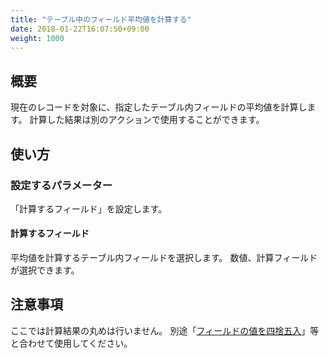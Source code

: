 ```yaml
---
title: "テーブル中のフィールド平均値を計算する"
date: 2018-01-22T16:07:50+09:00
weight: 1000
---
```


## 概要

現在のレコードを対象に、指定したテーブル内フィールドの平均値を計算します。
計算した結果は別のアクションで使用することができます。

## 使い方

### 設定するパラメーター

「計算するフィールド」を設定します。

#### 計算するフィールド

平均値を計算するテーブル内フィールドを選択します。
数値、計算フィールドが選択できます。

## 注意事項

ここでは計算結果の丸めは行いません。
別途「[フィールドの値を四捨五入](../../field/round4d5u_field/)」等と合わせて使用してください。

